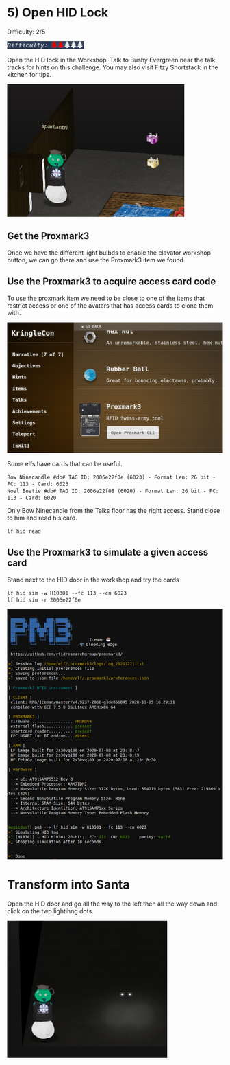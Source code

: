 # 5) Open HID Lock
Difficulty: 2/5

![Difficulty](../../img/Dificulty2.png)

Open the HID lock in the Workshop. Talk to Bushy Evergreen near the talk tracks for hints on this challenge. You may also visit Fitzy Shortstack in the kitchen for tips.

![Access](5-Open-HID-Lock-access.png)

## Get the Proxmark3
Once we have the different light bulbds to enable the elavator workshop button, we can go there and use the Proxmark3 item we found.

## Use the Proxmark3 to acquire access card code
To use the proxmark item we need to be close to one of the items that restrict access or one of the avatars that has access cards to clone them with.

![Proxmark3](5-Open-HID-Lock-Proxmark3.png)

Some elfs have cards that can be useful.
```
Bow Ninecandle #db# TAG ID: 2006e22f0e (6023) - Format Len: 26 bit - FC: 113 - Card: 6023
Noel Boetie #db# TAG ID: 2006e22f08 (6020) - Format Len: 26 bit - FC: 113 - Card: 6020
```
Only Bow Ninecandle from the Talks floor has the right access. Stand close to him and read his card.

```
lf hid read
```

## Use the Proxmark3 to simulate a given access card
Stand next to the HID door in the workshop and try the cards
```
lf hid sim -w H10301 --fc 113 --cn 6023
lf hid sim -r 2006e22f0e
```

![Unlock HID door](5-Open-HID-Lock-solution.png)

# Transform into Santa
Open the HID door and go all the way to the left then all the way down and click on the two lightihng dots.

![Become Santa](5-Open-HID-Lock-BecomingSanta.png)